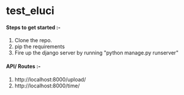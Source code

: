 # test_eluci

#### Steps to get started :-
1. Clone the repo.
2. pip the requirements
3. Fire up the django server by running "python manage.py runserver"

#### API/ Routes :-
1. http://localhost:8000/upload/
2. http://localhost:8000/time/
